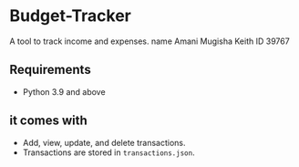 # Budget-Tracker
A tool to track income and expenses.
name Amani Mugisha Keith 
ID 39767
## Requirements
- Python 3.9 and above

## it comes with
- Add, view, update, and delete transactions.
- Transactions are stored in `transactions.json`.
